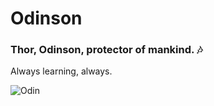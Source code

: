 # Odinson

### Thor, Odinson, protector of mankind. 🎶

Always learning, always.

![Odin](https://imgs.search.brave.com/7USfvNk672zfMuT7UMAxbUXyo9c2ands5Hqhm8a_DkI/rs:fit:992:558:1/g:ce/aHR0cHM6Ly94Ym94/cGxheS5nYW1lcy91/cGxvYWRTdHJlYW0v/MTI0NTEuanBn)
